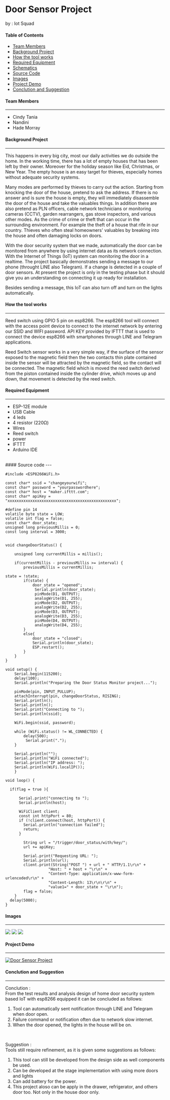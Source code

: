 # Door Sensor Project
by : Iot Squad
<br/>


#### Table of Contents
* [Team Members](#team-members)
* [Background Project](#background-project)
* [How the tool works](#tool-works)
* [Required Equipment](#required-equipment)
* [Schematics](#schematics)
* [Source Code](#source-code)
* [Images](#images)
* [Project Demo](#project-demo)
* [Conclution and Suggestion](#conclution-suggestion)


<a name="team-members"></a>
#### Team Members
---

- Cindy Tania 
- Nandini
- Hade Morray


<a name="background-project"></a>
#### Background Project
---

This happens in every big city, most our daily activities we do outside the home.  In the working time, there has a lot of empty houses that has been left by their owner. Moreover for the holiday season like Eid, Christmas, or New Year. The empty house is an easy target for thieves, especially homes without adequate security systems. 

Many modes are performed by thieves to carry out the action. Starting from knocking the door of the house, pretend to ask the address. If there is no answer and is sure the house is empty, they will immediately disassemble the door of the house and take the valuables things. In addition there are also pretend as PLN officers, cable network technicians or monitoring cameras (CCTV), garden rearrangers, gas stove inspectors, and various other modes. As the crime of crime or theft that can occur in the surrounding environment. For example the theft of a house that rife in our country. Thieves who often steal homeowners' valuables by breaking into the house and often damaging locks on doors.

With the door security system that we made, automatically the door can be monitored from anywhere by using internet data as its network connection. With the Internet of Things (IoT) system can monitoring the door in a realtime. The project basically demonstrates sending a message to our phone (throught LINE also Telegram). If a change is detected in a couple of door sensors. At present the project is only in the testing phase but it should give you an understanding on connecting it up ready for installation.

Besides sending a message, this IoT can also turn off and turn on the lights automatically.
<br/>
<a name="tool-works"></a>
#### How the tool works
---
Reed switch using GPIO 5 pin on esp8266. The esp8266 tool will connect with the access point device to connect to the internet network by entering our SSID and WIFI password. API KEY provided by IFTTT that is used to connect the device esp8266 with smartphones through LINE and Telegram applications.

Reed Switch sensor works in a very simple way, if the surface of the sensor exposed to the magnetic field then the two contacts thin plate contained inside the sensor will be attracted by the magnetic field, so the contact will be connected. The magnetic field which is moved the reed switch derived from the piston contained inside the cylinder drive, which moves up and down, that movement is detected by the reed switch.
<br/>
<a name="required-equipment"></a>
#### Required Equipment
---
- ESP-12E module
- USB Cable
- 4 leds
- 4 resistor (220Ω)
- Wires
- Reed switch
- power
- IFTTT
- Arduino IDE

<br/>
<a name="source-code"></a>
#### Source code
---

	#include <ESP8266WiFi.h>

	const char* ssid = "changeyourwifi";
	const char* password = "yourpasswordhere";
	const char* host = "maker.ifttt.com";
	const char* apiKey = "xxxxxxxxxxxxxxxxxxxxxxxxxxxxxxxxxxxxxxxxxxxxxxxx";

	#define pin 14
	volatile byte state = LOW;
	volatile int flag = false;
	const char* door_state;
	unsigned long previousMillis = 0; 
	const long interval = 3000;


	void changeDoorStatus() {

    	unsigned long currentMillis = millis();
 
    	if(currentMillis - previousMillis >= interval) {
        	previousMillis = currentMillis;   

    state = !state;
        	if(state) {
        	    door_state = "opened";
        	     Serial.println(door_state);   
        	     pinMode(D1, OUTPUT);
        	     analogWrite(D1, 255);
        	     pinMode(D2, OUTPUT);
        	     analogWrite(D2, 255);
        	     pinMode(D3, OUTPUT);
        	     analogWrite(D3, 255);
        	     pinMode(D4, OUTPUT);
        	     analogWrite(D4, 255);
        	}
        	else{
             	door_state = "closed";
             	Serial.println(door_state);
             	ESP.restart();
        	}
    	}
    }   
    
    void setup() {
    	Serial.begin(115200);
    	delay(100);
    	Serial.println("Preparing the Door Status Monitor project...");
     
    	pinMode(pin, INPUT_PULLUP);
    	attachInterrupt(pin, changeDoorStatus, RISING);
    	Serial.println();
    	Serial.println();
    	Serial.print("Connecting to ");
    	Serial.println(ssid);
    
    	WiFi.begin(ssid, password);
    
    	while (WiFi.status() != WL_CONNECTED) {
      		delay(500);
     		 Serial.print(".");
    	}
  
    	Serial.println("");
    	Serial.println("WiFi connected");  
    	Serial.println("IP address: ");
    	Serial.println(WiFi.localIP());  
		}

    void loop() { 
      
      if(flag = true ){

          Serial.print("connecting to ");
          Serial.println(host);
          
          WiFiClient client;
          const int httpPort = 80;
          if (!client.connect(host, httpPort)) {
            Serial.println("connection failed");
            return;
          }
    
          	String url = "/trigger/door_status/with/key/";
          	url += apiKey;
          
          	Serial.print("Requesting URL: ");
          	Serial.println(url);
          	client.print(String("POST ") + url + " HTTP/1.1\r\n" +
                       "Host: " + host + "\r\n" + 
                       "Content-Type: application/x-www-form-urlencoded\r\n" + 
                       "Content-Length: 13\r\n\r\n" +
                       "value1=" + door_state + "\r\n");
          	flag = false;
      	}  
      delay(5000);
	}


<a name="images"></a>
#### Images
---

![](img/1.jpg)
![](img/2.jpg)
![](img/3.jpg)
<br/>
<a name="project-demo"></a>
#### Project Demo
---
[![Door Sensor Project](img/4.jpg)](https://youtu.be/p2kzqckUG80)
<br/>
<a name="conclution-suggestion"></a>
#### Conclution and Suggestion
---
Conclution	: <br/>
From the test results and analysis design of home door security system based IoT with esp8266 equipped it can be concluded as follows: <br/>
1. Tool can automatically sent notification through LINE and Telegram when door open. <br/> 
2. Failure command or notification often due to network slow internet. <br/>
3. When the door opened, the lights in the house will be on. <br/>
<br/>

Suggestion	: <br/>
Tools still require refinement, as it is given some suggestions as follows:<br/>
1. This tool can still be developed from the design side as well components be used.<br/> 
2. Can be developed at the stage implementation with using more doors and lights <br/>
3. Can add battery for the power. <br/>
4. This project aloso can be apply in the drawer, refrigerator, and others door too. Not only in the house door only. 